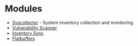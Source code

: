 # Modules

- [Syscollector](syscollector/) - System inventory collection and monitoring
- [Vulnerability Scanner](vulnerability-scanner/)
- [Inventory Sync](inventory-sync/)
- [Flatbuffers](utils/flatbuffers/)
